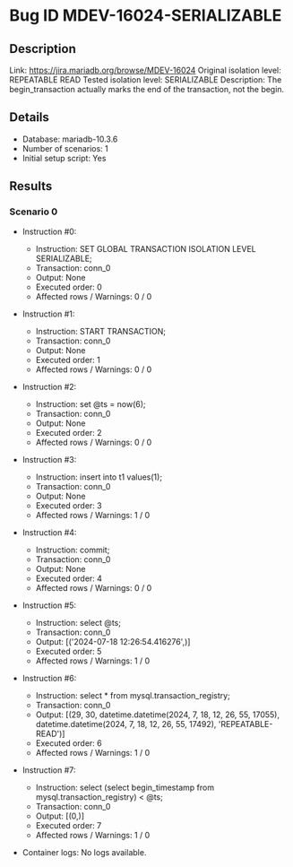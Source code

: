# Bug ID MDEV-16024-SERIALIZABLE

## Description

Link:                     https://jira.mariadb.org/browse/MDEV-16024
Original isolation level: REPEATABLE READ
Tested isolation level:   SERIALIZABLE
Description:              The begin_transaction actually marks the end of the transaction, not the begin.


## Details
 * Database: mariadb-10.3.6
 * Number of scenarios: 1
 * Initial setup script: Yes

## Results
### Scenario 0
 * Instruction #0:
     - Instruction:  SET GLOBAL TRANSACTION ISOLATION LEVEL SERIALIZABLE;
     - Transaction: conn_0
     - Output: None
     - Executed order: 0
     - Affected rows / Warnings: 0 / 0
 * Instruction #1:
     - Instruction:  START TRANSACTION;
     - Transaction: conn_0
     - Output: None
     - Executed order: 1
     - Affected rows / Warnings: 0 / 0
 * Instruction #2:
     - Instruction:  set @ts = now(6);
     - Transaction: conn_0
     - Output: None
     - Executed order: 2
     - Affected rows / Warnings: 0 / 0
 * Instruction #3:
     - Instruction:  insert into t1 values(1);
     - Transaction: conn_0
     - Output: None
     - Executed order: 3
     - Affected rows / Warnings: 1 / 0
 * Instruction #4:
     - Instruction:  commit;
     - Transaction: conn_0
     - Output: None
     - Executed order: 4
     - Affected rows / Warnings: 0 / 0
 * Instruction #5:
     - Instruction:  select @ts;
     - Transaction: conn_0
     - Output: [('2024-07-18 12:26:54.416276',)]
     - Executed order: 5
     - Affected rows / Warnings: 1 / 0
 * Instruction #6:
     - Instruction:  select * from mysql.transaction_registry;
     - Transaction: conn_0
     - Output: [(29, 30, datetime.datetime(2024, 7, 18, 12, 26, 55, 17055), datetime.datetime(2024, 7, 18, 12, 26, 55, 17492), 'REPEATABLE-READ')]
     - Executed order: 6
     - Affected rows / Warnings: 1 / 0
 * Instruction #7:
     - Instruction:  select (select begin_timestamp from mysql.transaction_registry) < @ts;
     - Transaction: conn_0
     - Output: [(0,)]
     - Executed order: 7
     - Affected rows / Warnings: 1 / 0

 * Container logs:
   No logs available.
